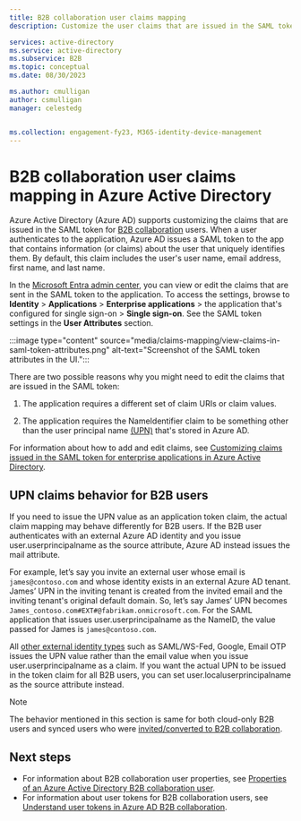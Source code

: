 ```yaml
---
title: B2B collaboration user claims mapping
description: Customize the user claims that are issued in the SAML token for Azure Active Directory (Azure AD) B2B users.

services: active-directory
ms.service: active-directory
ms.subservice: B2B
ms.topic: conceptual
ms.date: 08/30/2023

ms.author: cmulligan
author: csmulligan
manager: celestedg


ms.collection: engagement-fy23, M365-identity-device-management
---
```


# B2B collaboration user claims mapping in Azure Active Directory

Azure Active Directory (Azure AD) supports customizing the claims that are issued in the SAML token for [B2B collaboration](what-is-b2b.md) users. When a user authenticates to the application, Azure AD issues a SAML token to the app that contains information (or claims) about the user that uniquely identifies them. By default, this claim includes the user's user name, email address, first name, and last name.

In the [Microsoft Entra admin center](https://entra.microsoft.com), you can view or edit the claims that are sent in the SAML token to the application. To access the settings, browse to **Identity** > **Applications** > **Enterprise applications** > the application that's configured for single sign-on > **Single sign-on**. See the SAML token settings in the **User Attributes** section.

:::image type="content" source="media/claims-mapping/view-claims-in-saml-token-attributes.png" alt-text="Screenshot of the SAML token attributes in the UI.":::

There are two possible reasons why you might need to edit the claims that are issued in the SAML token:

1. The application requires a different set of claim URIs or claim values.

2. The application requires the NameIdentifier claim to be something other than the user principal name [(UPN)](../hybrid/connect/plan-connect-userprincipalname.md#what-is-userprincipalname) that's stored in Azure AD.

For information about how to add and edit claims, see [Customizing claims issued in the SAML token for enterprise applications in Azure Active Directory](../develop/saml-claims-customization.md).

## UPN claims behavior for B2B users

If you need to issue the UPN value as an application token claim, the actual claim mapping may behave differently for B2B users. If the B2B user authenticates with an external Azure AD identity and you issue user.userprincipalname as the source attribute, Azure AD instead issues the mail attribute.  

For example, let’s say you invite an external user whose email is `james@contoso.com` and whose identity exists in an external Azure AD tenant. James’ UPN in the inviting tenant is created from the invited email and the inviting tenant's original default domain. So, let’s say James’ UPN becomes `James_contoso.com#EXT#@fabrikam.onmicrosoft.com`. For the SAML application that issues user.userprincipalname as the NameID, the value passed for James is `james@contoso.com`.  

All [other external identity types](redemption-experience.md#invitation-redemption-flow) such as SAML/WS-Fed, Google, Email OTP issues the UPN value rather than the email value when you issue user.userprincipalname as a claim. If you want the actual UPN to be issued in the token claim for all B2B users, you can set user.localuserprincipalname as the source attribute instead. 

>[!NOTE]
>The behavior mentioned in this section is same for both cloud-only B2B users and synced users who were [invited/converted to B2B collaboration](invite-internal-users.md). 

## Next steps

- For information about B2B collaboration user properties, see [Properties of an Azure Active Directory B2B collaboration user](user-properties.md).
- For information about user tokens for B2B collaboration users, see [Understand user tokens in Azure AD B2B collaboration](user-token.md).
